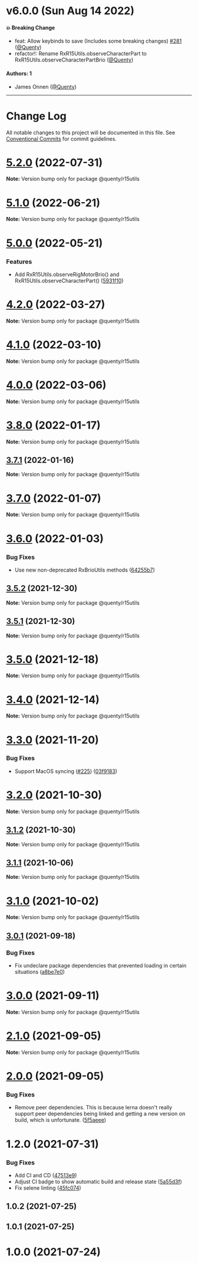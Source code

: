 # v6.0.0 (Sun Aug 14 2022)

#### 💥 Breaking Change

- feat: Allow keybinds to save (Includes some breaking changes) [#281](https://github.com/Quenty/NevermoreEngine/pull/281) ([@Quenty](https://github.com/Quenty))
- refactor!: Rename RxR15Utils.observeCharacterPart to RxR15Utils.observeCharacterPartBrio ([@Quenty](https://github.com/Quenty))

#### Authors: 1

- James Onnen ([@Quenty](https://github.com/Quenty))

---

# Change Log

All notable changes to this project will be documented in this file.
See [Conventional Commits](https://conventionalcommits.org) for commit guidelines.

# [5.2.0](https://github.com/Quenty/NevermoreEngine/compare/@quenty/r15utils@5.1.0...@quenty/r15utils@5.2.0) (2022-07-31)

**Note:** Version bump only for package @quenty/r15utils





# [5.1.0](https://github.com/Quenty/NevermoreEngine/compare/@quenty/r15utils@5.0.0...@quenty/r15utils@5.1.0) (2022-06-21)

**Note:** Version bump only for package @quenty/r15utils





# [5.0.0](https://github.com/Quenty/NevermoreEngine/compare/@quenty/r15utils@4.2.0...@quenty/r15utils@5.0.0) (2022-05-21)


### Features

* Add RxR15Utils.observeRigMotorBrio() and RxR15Utils.observeCharacterPart() ([5931f10](https://github.com/Quenty/NevermoreEngine/commit/5931f101809a19a0352eb124919a08fe8609dba1))





# [4.2.0](https://github.com/Quenty/NevermoreEngine/compare/@quenty/r15utils@4.1.0...@quenty/r15utils@4.2.0) (2022-03-27)

**Note:** Version bump only for package @quenty/r15utils





# [4.1.0](https://github.com/Quenty/NevermoreEngine/compare/@quenty/r15utils@4.0.0...@quenty/r15utils@4.1.0) (2022-03-10)

**Note:** Version bump only for package @quenty/r15utils





# [4.0.0](https://github.com/Quenty/NevermoreEngine/compare/@quenty/r15utils@3.8.0...@quenty/r15utils@4.0.0) (2022-03-06)

**Note:** Version bump only for package @quenty/r15utils





# [3.8.0](https://github.com/Quenty/NevermoreEngine/compare/@quenty/r15utils@3.7.1...@quenty/r15utils@3.8.0) (2022-01-17)

**Note:** Version bump only for package @quenty/r15utils





## [3.7.1](https://github.com/Quenty/NevermoreEngine/compare/@quenty/r15utils@3.7.0...@quenty/r15utils@3.7.1) (2022-01-16)

**Note:** Version bump only for package @quenty/r15utils





# [3.7.0](https://github.com/Quenty/NevermoreEngine/compare/@quenty/r15utils@3.6.0...@quenty/r15utils@3.7.0) (2022-01-07)

**Note:** Version bump only for package @quenty/r15utils





# [3.6.0](https://github.com/Quenty/NevermoreEngine/compare/@quenty/r15utils@3.5.2...@quenty/r15utils@3.6.0) (2022-01-03)


### Bug Fixes

* Use new non-deprecated RxBrioUtils methods ([64255b7](https://github.com/Quenty/NevermoreEngine/commit/64255b7e2a6100f0f0b48e0d51bbdcc543ed841a))





## [3.5.2](https://github.com/Quenty/NevermoreEngine/compare/@quenty/r15utils@3.5.1...@quenty/r15utils@3.5.2) (2021-12-30)

**Note:** Version bump only for package @quenty/r15utils





## [3.5.1](https://github.com/Quenty/NevermoreEngine/compare/@quenty/r15utils@3.5.0...@quenty/r15utils@3.5.1) (2021-12-30)

**Note:** Version bump only for package @quenty/r15utils





# [3.5.0](https://github.com/Quenty/NevermoreEngine/compare/@quenty/r15utils@3.4.0...@quenty/r15utils@3.5.0) (2021-12-18)

**Note:** Version bump only for package @quenty/r15utils





# [3.4.0](https://github.com/Quenty/NevermoreEngine/compare/@quenty/r15utils@3.3.0...@quenty/r15utils@3.4.0) (2021-12-14)

**Note:** Version bump only for package @quenty/r15utils





# [3.3.0](https://github.com/Quenty/NevermoreEngine/compare/@quenty/r15utils@3.2.0...@quenty/r15utils@3.3.0) (2021-11-20)


### Bug Fixes

* Support MacOS syncing ([#225](https://github.com/Quenty/NevermoreEngine/issues/225)) ([03f9183](https://github.com/Quenty/NevermoreEngine/commit/03f918392c6a5bdd33f8a17c38de371d1e06c67a))





# [3.2.0](https://github.com/Quenty/NevermoreEngine/compare/@quenty/r15utils@3.1.2...@quenty/r15utils@3.2.0) (2021-10-30)

**Note:** Version bump only for package @quenty/r15utils





## [3.1.2](https://github.com/Quenty/NevermoreEngine/compare/@quenty/r15utils@3.1.1...@quenty/r15utils@3.1.2) (2021-10-30)

**Note:** Version bump only for package @quenty/r15utils





## [3.1.1](https://github.com/Quenty/NevermoreEngine/compare/@quenty/r15utils@3.1.0...@quenty/r15utils@3.1.1) (2021-10-06)

**Note:** Version bump only for package @quenty/r15utils





# [3.1.0](https://github.com/Quenty/NevermoreEngine/compare/@quenty/r15utils@3.0.1...@quenty/r15utils@3.1.0) (2021-10-02)

**Note:** Version bump only for package @quenty/r15utils





## [3.0.1](https://github.com/Quenty/NevermoreEngine/compare/@quenty/r15utils@3.0.0...@quenty/r15utils@3.0.1) (2021-09-18)


### Bug Fixes

* Fix undeclare package dependencies that prevented loading in certain situations ([a8be7e0](https://github.com/Quenty/NevermoreEngine/commit/a8be7e06a06506a71257862429934e2ed0f6f56b))





# [3.0.0](https://github.com/Quenty/NevermoreEngine/compare/@quenty/r15utils@2.1.0...@quenty/r15utils@3.0.0) (2021-09-11)

**Note:** Version bump only for package @quenty/r15utils





# [2.1.0](https://github.com/Quenty/NevermoreEngine/compare/@quenty/r15utils@2.0.0...@quenty/r15utils@2.1.0) (2021-09-05)

**Note:** Version bump only for package @quenty/r15utils





# [2.0.0](https://github.com/Quenty/NevermoreEngine/compare/@quenty/r15utils@1.2.0...@quenty/r15utils@2.0.0) (2021-09-05)


### Bug Fixes

* Remove peer dependencies. This is because lerna doesn't really support peer dependencies being linked and getting a new version on build, which is unfortunate. ([5f5aeee](https://github.com/Quenty/NevermoreEngine/commit/5f5aeeea8de9975435309e53679f0ef7064f9dd0))





# 1.2.0 (2021-07-31)


### Bug Fixes

* Add CI and CD ([47513e9](https://github.com/Quenty/NevermoreEngine/commit/47513e9b568162707534af132396dd8756947dd3))
* Adjust CI badge to show automatic build and release state ([5a55d3f](https://github.com/Quenty/NevermoreEngine/commit/5a55d3f19bf8d66a760d67da9b56ed47fab74656))
* Fix selene linting ([45fc074](https://github.com/Quenty/NevermoreEngine/commit/45fc07489ee59127ac6582689f19a0e87c1e5b5a))



## 1.0.2 (2021-07-25)



## 1.0.1 (2021-07-25)



# 1.0.0 (2021-07-24)
